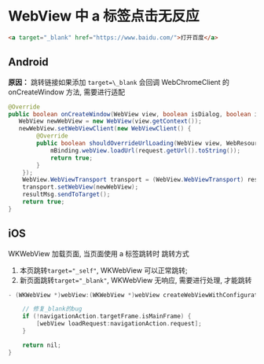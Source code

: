 # WebView 中 a 标签点击无反应

```html
<a target="_blank" href="https://www.baidu.com/">打开百度</a>
```

## Android

**原因：** 跳转链接如果添加 `target=\_blank` 会回调 WebChromeClient 的 onCreateWindow 方法, 需要进行适配

```Java
@Override
public boolean onCreateWindow(WebView view, boolean isDialog, boolean isUserGesture, Message resultMsg) {
   WebView newWebView = new WebView(view.getContext());
   newWebView.setWebViewClient(new WebViewClient() {
        @Override
        public boolean shouldOverrideUrlLoading(WebView view, WebResourceRequest request) {
            mBinding.webView.loadUrl(request.getUrl().toString());
            return true;
        }
    });
    WebView.WebViewTransport transport = (WebView.WebViewTransport) resultMsg.obj;
    transport.setWebView(newWebView);
    resultMsg.sendToTarget();
    return true;
}
```

## iOS

WKWebView 加载页面, 当页面使用 a 标签跳转时 跳转方式

1. 本页跳转`target="_self"`, WKWebView 可以正常跳转;
2. 新页面跳转`target="_blank"`, WKWebView 无响应, 需要进行处理, 才能跳转

```ObjectiveC
- (WKWebView *)webView:(WKWebView *)webView createWebViewWithConfiguration:(WKWebViewConfiguration *)configuration forNavigationAction:(WKNavigationAction *)navigationAction windowFeatures:(WKWindowFeatures *)windowFeatures {

    // 修复_blank的bug
    if (!navigationAction.targetFrame.isMainFrame) {
        [webView loadRequest:navigationAction.request];
    }

    return nil;
}
```

